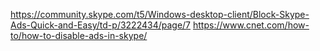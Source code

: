 <https://community.skype.com/t5/Windows-desktop-client/Block-Skype-Ads-Quick-and-Easy/td-p/3222434/page/7>
<https://www.cnet.com/how-to/how-to-disable-ads-in-skype/>
